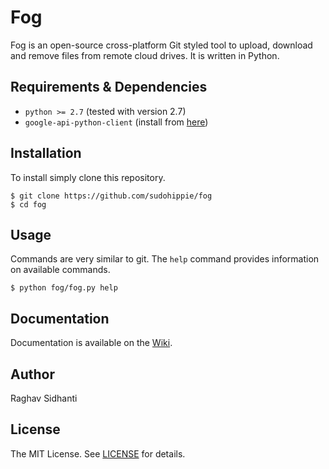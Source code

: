# Fog
Fog is an open-source cross-platform Git styled tool to upload, download and remove files from remote cloud drives.
It is written in Python.

## Requirements & Dependencies
* ``python >= 2.7`` (tested with version 2.7)
* ``google-api-python-client`` (install from [here](https://developers.google.com/api-client-library/python/start/installation))

## Installation
To install simply clone this repository.

```
$ git clone https://github.com/sudohippie/fog
$ cd fog
```

## Usage
Commands are very similar to git. The ``help`` command provides information on available commands.

```
$ python fog/fog.py help
```

## Documentation
Documentation is available on the [Wiki](https://github.com/sudohippie/fog/wiki).

## Author
Raghav Sidhanti

## License
The MIT License. See [LICENSE](LICENSE) for details.
